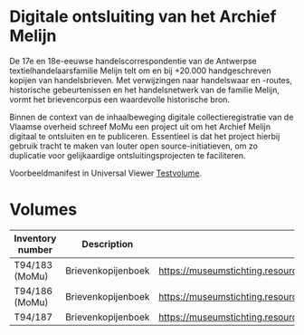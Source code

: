 # Digitale ontsluiting van het Archief Melijn

De 17e en 18e-eeuwse handelscorrespondentie van de Antwerpse textielhandelaarsfamilie Melijn telt om en bij +20.000 handgeschreven kopijen van handelsbrieven. Met verwijzingen naar handelswaar en -routes, historische gebeurtenissen en het handelsnetwerk van de familie Melijn, vormt het brievencorpus een waardevolle historische bron.

Binnen de context van de inhaalbeweging digitale collectieregistratie van de Vlaamse overheid schreef MoMu een project uit om het Archief Melijn digitaal te ontsluiten en te publiceren. Essentieel is dat het project hierbij gebruik tracht te maken van louter open source-initiatieven, om zo duplicatie voor gelijkaardige ontsluitingsprojecten te faciliteren.

Voorbeeldmanifest in Universal Viewer [Testvolume](https://universalviewer.io/uv.html?manifest=https://data.momu.be/melijn/manifest.json).

# Volumes

| Inventory number        | Description           | manifest URI  |
| ------------- |:-------------:| -----:|
| T94/183 (MoMu)      | Brievenkopijenboek |https://museumstichting.resourcespace.com/iiif/11516/manifest|
| T94/186 (MoMu)      | Brievenkopijenboek      |https://museumstichting.resourcespace.com/iiif/11518/manifest|
| T94/187 | Brievenkopijenboek      |https://museumstichting.resourcespace.com/iiif/11519/manifest|
